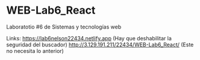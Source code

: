 # WEB-Lab6_React
Laboratotio #6 de Sistemas y tecnologías web

Links: https://lab6nelson22434.netlify.app (Hay que deshabilitar la seguridad del buscador)
http://3.129.191.211/22434/WEB-Lab6_React/ (Este no necesita lo anterior)
